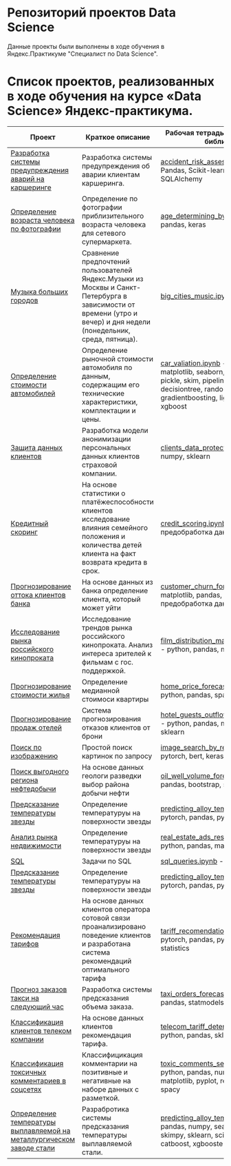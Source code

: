 # Репозиторий проектов Data Science

Данные проекты были выполнены в ходе обучения в Яндекс.Практикуме "Специалист по Data Science".

# Список проектов, реализованных в ходе обучения на курсе «Data Science» Яндекс-практикума.
|Проект|Краткое описание|Рабочая тетрадь - Используемые библиотеки|
|---|---|---|
|[Разработка системы предупреждения аварий на каршеринге](./accident_risk_assessment.md "README.md")| Разработка системы предупреждения об аварии клиентам каршеринга.|[accident_risk_assessment.ipynb](./accident_risk_assessment/accident_risk_assessment.ipynb "notebook.ipynb") - SQL, Pandas, Scikit-learn, PostgreSQL, SQLAlchemy|
|[Определение возраста человека по фотографии](./age_determining_by_photo/README.md "README.md")|Определение по фотографии приблизительного возраста человека для сетевого супермаркета.|[age_determining_by_photo.ipynb](./age_determining_by_photo/age_determining_by_photo.ipynb "notebook.ipynb") - pandas, keras|
|[Музыка больших городов](./big_cities_music/README.md "README.md") | Сравнение предпочтений пользователей Яндекс.Музыки из Москвы и Санкт-Петербурга в зависимости от времени (утро и вечер) и дня недели (понедельник, среда, пятница).|[big_cities_music.ipynb](./big_cities_music/big_cities_music.ipynb "notebook.ipynb") - pandas|
|[Определение стоимости автомобилей](./car_valiation/README.md "README.md")|Определение рыночной стоимости автомобиля по данным, содержащим его технические характеристики, комплектации и цены.|[car_valiation.ipynb](./car_valiation/car_valiation.ipynb "notebook.ipynb") - pandas, numpy, matplotlib, seaborn, skimpy, sklearn, pickle, skim, pipeline, linearregression, decisiontree, randonforest, gradientboosting, lightgbm, catboost, xgboost|
|[Защита данных клиентов](./clients_data_protection/README.md "README.md")|Разработка модели анонимизации персональных данных клиентов страховой компании.|[clients_data_protection.ipynb](./clients_data_protection/clients_data_protection.ipynb "notebook.ipynb") - pandas, numpy, sklearn|
|[Кредитный скоринг](./credit_scoring/README.md "README.md") | На основе статистики о платёжеспособности клиентов исследование влияния семейного положения и количества детей клиента на факт возврата кредита в срок.|[credit_scoring.ipynb](./credit_scoring/credit_scoring.ipynb "notebook.ipynb") - python, pandas, предобработка данных|
|[Прогнозирование оттока клиентов банка](./customer_churn_forecasting/README.md "README.md") | На основе данных из банка определение клиента, который может уйти|[customer_churn_forecasting.ipynb](./customer_churn_forecasting/customer_churn_forecasting.ipynb "notebook.ipynb") - matplotlib, pandas, sklearn предобработка данных|
|[Исследование рынка российского кинопроката ](./film_distribution_market_research/README.md "README.md") | Исследование трендов рынка российского кинопроката. Анализ интереса зрителей к фильмам с гос. поддержкой.|[film_distribution_market_research.ipynb](./credit_scoring/film_distribution_market_research.ipynb "notebook.ipynb") - python, pandas, matplotlib|
|[Прогнозирование стоимости жилья](./home_price_forecasting/README.md "README.md") | Определение медианной стоимоси квартиры|[home_price_forecasting.ipynb](./home_price_forecasting/home_price_forecasting.ipynb "notebook.ipynb") - python, pandas, spark|
|[Прогнозирование продаж отелей](./hotel_guests_outflow_forecasting/README.md "README.md") | Система прогнозирования отказов клиентов от брони|[hotel_guests_outflow_forecasting.ipynb](./hotel_guests_outflow_forecasting/hotel_guests_outflow_forecasting.ipynb "notebook.ipynb") - python, pandas, matplotlib, numpy, sklearn|
|[Поиск по изображению](./image_search_by_request/README.md "README.md") | Простой поиск картинок по запросу|[image_search_by_request.ipynb](./image_search_by_request/image_search_by_request.ipynb "notebook.ipynb") - pytorch, bert, keras, sklearn|
|[Поиск выгодного региона нефтедобычи](./oil_well_volume_forecasting/README.md "README.md") | На основе данных геологи разведки выбор района добычи нефти|[oil_well_volume_forecasting.ipynb](./oil_well_volume_forecasting/oil_well_volume_forecasting.ipynb "notebook.ipynb") - pandas, bootstrap, sklearn|
|[Предсказание температуры звезды](./predicting_alloy_temperature/README.md "README.md") | Определение температуруы на поверхности звезды |[predicting_alloy_temperature.ipynb](./predicting_alloy_temperature/predicting_alloy_temperature.ipynb "notebook.ipynb") - pytorch, pandas, python|
|[Анализ рынка недвижимости](./real_estate_ads_research/README.md "README.md") | Определение температуруы на поверхности звезды |[real_estate_ads_research.ipynb](./real_estate_ads_research/real_estate_ads_research.ipynb "notebook.ipynb") - python, pandas, matplotlib|
|[SQL](./sql_queries/README.md "README.md") | Задачи по SQL |[sql_queries.ipynb](./sql_queries/sql_queries.ipynb "notebook.ipynb") - python, pandas, sql|
|[Предсказание температуры звезды](./predicting_alloy_temperature/README.md "README.md") | Определение температуруы на поверхности звезды |[predicting_alloy_temperature.ipynb](./predicting_alloy_temperature/predicting_alloy_temperature.ipynb "notebook.ipynb") - pytorch, pandas, python|
|[Рекомендация тарифов](./tariff_recomendation_system/README.md "README.md") | На основе данных клиентов оператора сотовой связи проанализировано поведение клиентов и разработана система рекомендаций оптимального тарифа |[tariff_recomendation_system.ipynb](./tariff_recomendation_system/tariff_recomendation_system.ipynb "notebook.ipynb") - pytorch, pandas, python, numpy, scipy, statistics|
|[Прогноз заказов такси на следующий час](./taxi_orders_forecasting/README.md "README.md") | Разработка системы предсказания объема заказа. |[taxi_orders_forecasting.ipynb](./taxi_orders_forecasting/taxi_orders_forecasting.ipynb "notebook.ipynb") - python, pandas, statmodels, sklearn|
|[Классификация клиентов телеком компании](./telecom_tariff_determonatiom/README.md "README.md") | На основе данных клиентов рекомендация тарифа.|[telecom_tariff_determonatiom.ipynb](./telecom_tariff_determonatiom/telecom_tariff_determonatiom.ipynb "notebook.ipynb") - python, pandas, sklearn, matplotlib|
|[Классификация токсичных комментариев в соцсетях](./toxic_comments_search/README.md "README.md") | Классифицикация комментарии на позитивные и негативные на наборе данных с разметкой. | [toxic_comments_search.ipynb](./toxic_comments_search/toxic_comments_search.ipynb "notebook.ipynb") - python, pandas, numpy, scipy, matplotlib, pyplot, re, nltk, sklearn, spacy|
|[Определение температуры выплавляемой на металлургическом заводе стали](./predicting_alloy_temperature/README.md "README.md")|Разрабротика системы предсказания температуры выплавляемой стали.|[predicting_alloy_temperature.ipynb](./predicting_alloy_temperature/predicting_alloy_temperature.ipynb "notebook.ipynb") - pandas, numpy, seaborn, matplotlib, skimpy, sklearn, scipy, re, lightgbm, catboost, xgbooste|